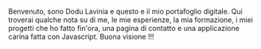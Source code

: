 Benvenuto, sono Dodu Lavinia e questo e il mio portafoglio digitale.
Qui troverai qualche nota su di me, le mie esperienze, la mia formazione, i miei progetti che ho fatto fin'ora, una pagina di contatto e una applicazione carina fatta con Javascript. 
Buona visione !!! 
